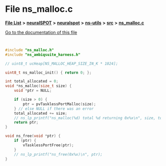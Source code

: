 

# File ns\_malloc.c

[**File List**](files.md) **>** [**neuralSPOT**](dir_75594cce7c7773aa3cb253214bf56510.md) **>** [**neuralspot**](dir_b737d82f35ec218ac5a7ef4105db9c0e.md) **>** [**ns-utils**](dir_8caed56d1b8d43fb57ec0577c38aa59e.md) **>** [**src**](dir_5922fa0bec7bd191dd0e3ff5da447491.md) **>** [**ns\_malloc.c**](ns__malloc_8c.md)

[Go to the documentation of this file](ns__malloc_8c.md)

```C++


#include "ns_malloc.h"
#include "ns_ambiqsuite_harness.h"

// uint8_t ucHeap[NS_MALLOC_HEAP_SIZE_IN_K * 1024];

uint8_t ns_malloc_init() { return 0; };

int total_allocated = 0;
void *ns_malloc(size_t size) {
    void *ptr = NULL;

    if (size > 0) {
        ptr = pvTasklessPortMalloc(size);
    } // else NULL if there was an error
    total_allocated += size;
    // ns_lp_printf("ns_malloc(%d) total %d returning 0x%x\n", size, total_allocated, ptr);
    return ptr;
}

void ns_free(void *ptr) {
    if (ptr) {
        vTasklessPortFree(ptr);
    }
    // ns_lp_printf("ns_free(0x%x)\n", ptr);
}

```

